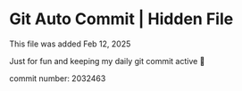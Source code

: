 # Git Auto Commit | Hidden File

This file was added Feb 12, 2025

Just for fun and keeping my daily git commit active 🤪

commit number: 2032463
